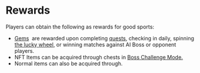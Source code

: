 # Rewards

Players can obtain the following as rewards for good sports:

* [Gems](currency.md) <img src="https://lh7-rt.googleusercontent.com/docsz/AD_4nXeGLJCA8W3KVsjllAUGvE88UR9d4JZ_jE1bbBCLWlxomLT3yph28CUt0xHotvkALfuojClcHNbtEx1JlOS3Gs9AqB6FN-0BUwXp_8LJ93HO_UGY3KisQPeMNgP82Rf1-p7sSjJcpC4XUU-M129PM-3YsONluKhtu2PIN8AX3EzZFwwtjfA0_gE?key=lJxCsUSA1VmDEtVbaMPerg" alt="" data-size="line"> are rewarded upon completing [quests](quests.md), checking in daily, spinning [the lucky wheel](broken-reference), or winning matches against AI Boss or opponent players.
* NFT Items can be acquired through chests in [Boss Challenge Mode.](gameplay/boss-challenge.md)
* Normal items can also be acquired through.

